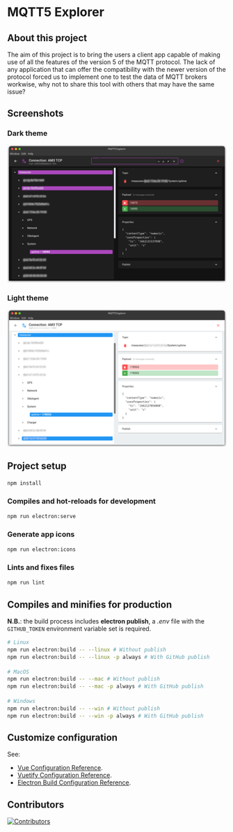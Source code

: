 # MQTT5 Explorer

## About this project

The aim of this project is to bring the users a client app capable of making use of all the features of the version 5 of the MQTT protocol. The lack of any application that can offer the compatibility with the newer version of the protocol forced us to implement one to test the data of MQTT brokers workwise, why not to share this tool with others that may have the same issue?

## Screenshots

### Dark theme

![Client screenshot (dark theme)](screenshots/client-connection.png)

### Light theme

![Client screenshot (light theme)](screenshots/client-connection-white.png)

## Project setup

```bash
npm install
```

### Compiles and hot-reloads for development

```bash
npm run electron:serve
```

### Generate app icons

```bash
npm run electron:icons
```

### Lints and fixes files

```bash
npm run lint
```

## Compiles and minifies for production

**N.B.**: the build process includes **electron publish**, a *.env* file with the `GITHUB_TOKEN` environment variable set is required.

```bash
# Linux
npm run electron:build -- --linux # Without publish
npm run electron:build -- --linux -p always # With GitHub publish

# MacOS
npm run electron:build -- --mac # Without publish
npm run electron:build -- --mac -p always # With GitHub publish

# Windows
npm run electron:build -- --win # Without publish
npm run electron:build -- --win -p always # With GitHub publish
```

## Customize configuration

See:

- [Vue Configuration Reference](https://cli.vuejs.org/config/).
- [Vuetify Configuration Reference](https://vuetifyjs.com/en/introduction/why-vuetify/#feature-guides).
- [Electron Build Configuration Reference](https://www.electron.build/configuration/configuration).

## Contributors

[![Contributors](https://contrib.rocks/image?repo=Omniaevo/mqtt5-explorer)](https://github.com/Omniaevo/mqtt5-explorer/graphs/contributors)
